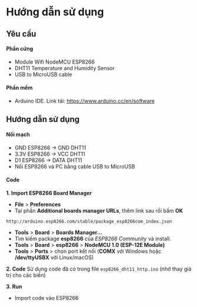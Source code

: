 # Hướng dẫn sử dụng 
## Yêu cầu
#### Phần cứng
- Module Wifi NodeMCU ESP8266
- DHT11 Temperature and Humidity Sensor
- USB to MicroUSB cable
#### Phần mềm
- Arduino IDE. Link tải: https://www.arduino.cc/en/software
## Hướng dẫn sử dụng
#### Nối mạch
- GND ESP8266 -> GND DHT11
- 3.3V ESP8266 -> VCC DHT11
- D1 ESP8266 -> DATA DHT11
- Nối ESP8266 và PC bằng cable USB to MicroUSB
#### Code
**1. Import ESP8266 Board Manager**
- **File** > **Preferences**
- Tại phần **Additional boards manager URLs**, thêm link sau rồi bấm **OK**
```
http://arduino.esp8266.com/stable/package_esp8266com_index.json
```
- **Tools** > **Board** > **Boards Manager...**
- Tìm kiếm package **esp8266** của _ESP8266 Community_ và install.
- **Tools** > **Board** > **esp8266** > **NodeMCU 1.0 (ESP-12E Module)**
- **Tools** > **Ports** > chọn port kết nối (**COMX** với Windows hoặc **/dev/ttyUSBX** với Linux/macOS)

**2. Code**
Sử dụng code đã có trong file `esp8266_dht11_http.ino` (nhớ thay giá trị cho các biến)

**3. Run**
- Import code vào ESP8266
